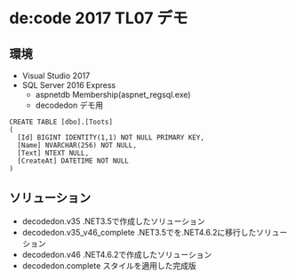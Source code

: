 # de:code 2017 TL07 デモ

## 環境

* Visual Studio 2017
* SQL Server 2016 Express
    * aspnetdb
        Membership(aspnet_regsql.exe)
    * decodedon
        デモ用
```
CREATE TABLE [dbo].[Toots]
(
  [Id] BIGINT IDENTITY(1,1) NOT NULL PRIMARY KEY, 
  [Name] NVARCHAR(256) NOT NULL, 
  [Text] NTEXT NULL, 
  [CreateAt] DATETIME NOT NULL
)
```

## ソリューション

* decodedon.v35
    .NET3.5で作成したソリューション    
* decodedon.v35_v46_complete
    .NET3.5でを.NET4.6.2に移行したソリューション    
* decodedon.v46
    .NET4.6.2で作成したソリューション    
* decodedon.complete
    スタイルを適用した完成版
